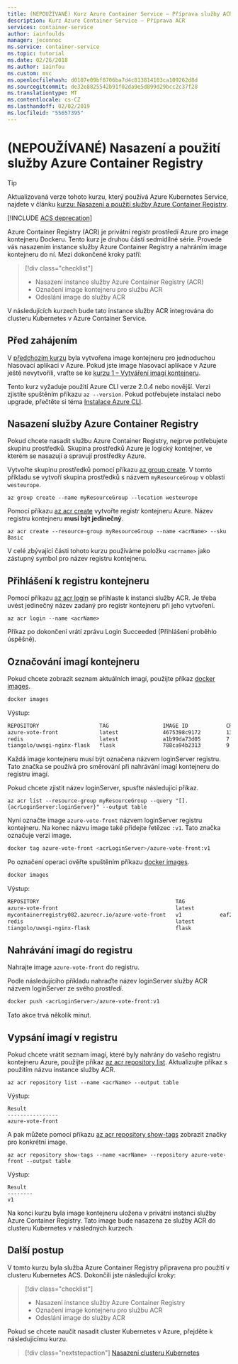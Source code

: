 ```yaml
---
title: (NEPOUŽÍVANÉ) Kurz Azure Container Service – Příprava služby ACR
description: Kurz Azure Container Service – Příprava ACR
services: container-service
author: iainfoulds
manager: jeconnoc
ms.service: container-service
ms.topic: tutorial
ms.date: 02/26/2018
ms.author: iainfou
ms.custom: mvc
ms.openlocfilehash: d0107e09bf8706ba7d4c813814103ca109262d8d
ms.sourcegitcommit: de32e8825542b91f02da9e5d899d29bcc2c37f28
ms.translationtype: MT
ms.contentlocale: cs-CZ
ms.lasthandoff: 02/02/2019
ms.locfileid: "55657395"
---
```

# <a name="deprecated-deploy-and-use-azure-container-registry"></a>(NEPOUŽÍVANÉ) Nasazení a použití služby Azure Container Registry

> [!TIP]
> Aktualizovaná verze tohoto kurzu, který používá Azure Kubernetes Service, najdete v článku [kurzu: Nasazení a použití služby Azure Container Registry](../../aks/tutorial-kubernetes-prepare-acr.md).

[!INCLUDE [ACS deprecation](../../../includes/container-service-kubernetes-deprecation.md)]

Azure Container Registry (ACR) je privátní registr prostředí Azure pro image kontejneru Dockeru. Tento kurz je druhou částí sedmidílné série. Provede vás nasazením instance služby Azure Container Registry a nahráním image kontejneru do ní. Mezi dokončené kroky patří:

> [!div class="checklist"]
> * Nasazení instance služby Azure Container Registry (ACR)
> * Označení image kontejneru pro službu ACR
> * Odeslání image do služby ACR

V následujících kurzech bude tato instance služby ACR integrována do clusteru Kubernetes v Azure Container Service. 

## <a name="before-you-begin"></a>Před zahájením

V [předchozím kurzu](./container-service-tutorial-kubernetes-prepare-app.md) byla vytvořena image kontejneru pro jednoduchou hlasovací aplikaci v Azure. Pokud jste image hlasovací aplikace v Azure ještě nevytvořili, vraťte se ke [kurzu 1 – Vytváření imagí kontejneru](./container-service-tutorial-kubernetes-prepare-app.md).

Tento kurz vyžaduje použití Azure CLI verze 2.0.4 nebo novější. Verzi zjistíte spuštěním příkazu `az --version`. Pokud potřebujete instalaci nebo upgrade, přečtěte si téma [Instalace Azure CLI]( /cli/azure/install-azure-cli). 

## <a name="deploy-azure-container-registry"></a>Nasazení služby Azure Container Registry

Pokud chcete nasadit službu Azure Container Registry, nejprve potřebujete skupinu prostředků. Skupina prostředků Azure je logický kontejner, ve kterém se nasazují a spravují prostředky Azure.

Vytvořte skupinu prostředků pomocí příkazu [az group create](/cli/azure/group#az-group-create). V tomto příkladu se vytvoří skupina prostředků s názvem `myResourceGroup` v oblasti `westeurope`.

```azurecli
az group create --name myResourceGroup --location westeurope
```

Pomocí příkazu [az acr create](/cli/azure/acr#az-acr-create) vytvořte registr kontejneru Azure. Název registru kontejneru **musí být jedinečný**.

```azurecli
az acr create --resource-group myResourceGroup --name <acrName> --sku Basic
```

V celé zbývající části tohoto kurzu používáme položku `<acrname>` jako zástupný symbol pro název registru kontejneru.

## <a name="container-registry-login"></a>Přihlášení k registru kontejneru

Pomocí příkazu [az acr login](https://docs.microsoft.com/cli/azure/acr#az-acr-login) se přihlaste k instanci služby ACR. Je třeba uvést jedinečný název zadaný pro registr kontejneru při jeho vytvoření.

```azurecli
az acr login --name <acrName>
```

Příkaz po dokončení vrátí zprávu Login Succeeded (Přihlášení proběhlo úspěšně).

## <a name="tag-container-images"></a>Označování imagí kontejneru

Pokud chcete zobrazit seznam aktuálních imagí, použijte příkaz [docker images](https://docs.docker.com/engine/reference/commandline/images/).

```bash
docker images
```

Výstup:

```bash
REPOSITORY                   TAG                 IMAGE ID            CREATED             SIZE
azure-vote-front             latest              4675398c9172        13 minutes ago      694MB
redis                        latest              a1b99da73d05        7 days ago          106MB
tiangolo/uwsgi-nginx-flask   flask               788ca94b2313        9 months ago        694MB
```

Každá image kontejneru musí být označena názvem loginServer registru. Tato značka se používá pro směrování při nahrávání imagí kontejneru do registru imagí.

Pokud chcete zjistit název loginServer, spusťte následující příkaz.

```azurecli
az acr list --resource-group myResourceGroup --query "[].{acrLoginServer:loginServer}" --output table
```

Nyní označte image `azure-vote-front` názvem loginServer registru kontejneru. Na konec názvu image také přidejte řetězec `:v1`. Tato značka označuje verzi image.

```bash
docker tag azure-vote-front <acrLoginServer>/azure-vote-front:v1
```

Po označení operaci ověřte spuštěním příkazu [docker images](https://docs.docker.com/engine/reference/commandline/images/).

```bash
docker images
```

Výstup:

```bash
REPOSITORY                                           TAG                 IMAGE ID            CREATED             SIZE
azure-vote-front                                     latest              eaf2b9c57e5e        8 minutes ago       716 MB
mycontainerregistry082.azurecr.io/azure-vote-front   v1            eaf2b9c57e5e        8 minutes ago       716 MB
redis                                                latest              a1b99da73d05        7 days ago          106MB
tiangolo/uwsgi-nginx-flask                           flask               788ca94b2313        8 months ago        694 MB
```

## <a name="push-images-to-registry"></a>Nahrávání imagí do registru

Nahrajte image `azure-vote-front` do registru. 

Podle následujícího příkladu nahraďte název loginServer služby ACR názvem loginServer ze svého prostředí.

```bash
docker push <acrLoginServer>/azure-vote-front:v1
```

Tato akce trvá několik minut.

## <a name="list-images-in-registry"></a>Vypsání imagí v registru

Pokud chcete vrátit seznam imagí, které byly nahrány do vašeho registru kontejneru Azure, použijte příkaz [az acr repository list](/cli/azure/acr/repository#az-acr-repository-list). Aktualizujte příkaz s použitím názvu instance služby ACR.

```azurecli
az acr repository list --name <acrName> --output table
```

Výstup:

```azurecli
Result
----------------
azure-vote-front
```

A pak můžete pomocí příkazu [az acr repository show-tags](/cli/azure/acr/repository) zobrazit značky pro konkrétní image.

```azurecli
az acr repository show-tags --name <acrName> --repository azure-vote-front --output table
```

Výstup:

```azurecli
Result
--------
v1
```

Na konci kurzu byla image kontejneru uložena v privátní instanci služby Azure Container Registry. Tato image bude nasazena ze služby ACR do clusteru Kubernetes v následných kurzech.

## <a name="next-steps"></a>Další postup

V tomto kurzu byla služba Azure Container Registry připravena pro použití v clusteru Kubernetes ACS. Dokončili jste následující kroky:

> [!div class="checklist"]
> * Nasazení instance služby Azure Container Registry
> * Označení image kontejneru pro službu ACR
> * Odeslání image do služby ACR

Pokud se chcete naučit nasadit cluster Kubernetes v Azure, přejděte k následujícímu kurzu.

> [!div class="nextstepaction"]
> [Nasazení clusteru Kubernetes](./container-service-tutorial-kubernetes-deploy-cluster.md)
